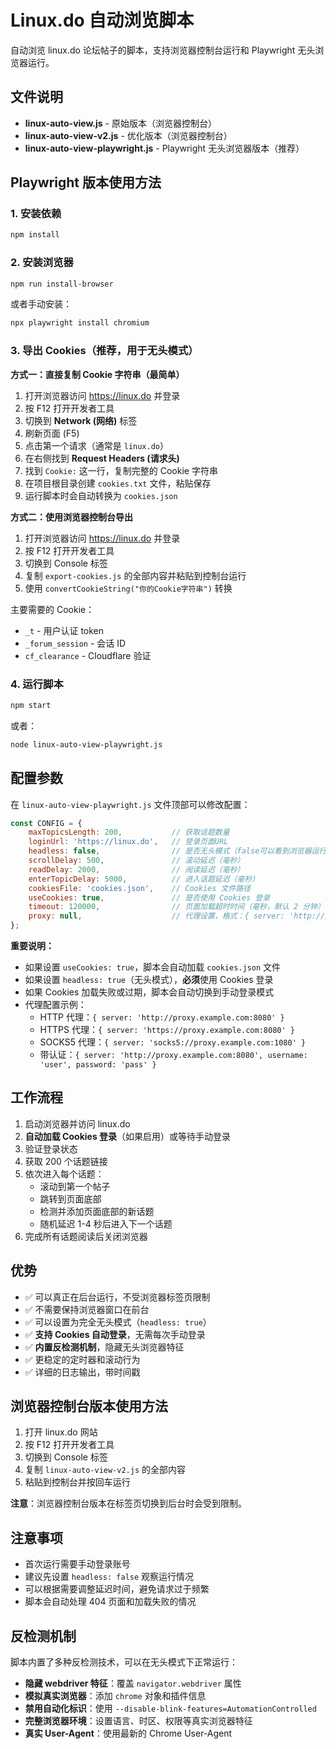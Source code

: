 # Linux.do 自动浏览脚本

自动浏览 linux.do 论坛帖子的脚本，支持浏览器控制台运行和 Playwright 无头浏览器运行。

## 文件说明

- **linux-auto-view.js** - 原始版本（浏览器控制台）
- **linux-auto-view-v2.js** - 优化版本（浏览器控制台）
- **linux-auto-view-playwright.js** - Playwright 无头浏览器版本（推荐）

## Playwright 版本使用方法

### 1. 安装依赖

```bash
npm install
```

### 2. 安装浏览器

```bash
npm run install-browser
```

或者手动安装：

```bash
npx playwright install chromium
```

### 3. 导出 Cookies（推荐，用于无头模式）

**方式一：直接复制 Cookie 字符串（最简单）**

1. 打开浏览器访问 https://linux.do 并登录
2. 按 F12 打开开发者工具
3. 切换到 **Network (网络)** 标签
4. 刷新页面 (F5)
5. 点击第一个请求（通常是 `linux.do`）
6. 在右侧找到 **Request Headers (请求头)**
7. 找到 `Cookie:` 这一行，复制完整的 Cookie 字符串
8. 在项目根目录创建 `cookies.txt` 文件，粘贴保存
9. 运行脚本时会自动转换为 `cookies.json`

**方式二：使用浏览器控制台导出**

1. 打开浏览器访问 https://linux.do 并登录
2. 按 F12 打开开发者工具
3. 切换到 Console 标签
4. 复制 `export-cookies.js` 的全部内容并粘贴到控制台运行
5. 使用 `convertCookieString("你的Cookie字符串")` 转换

主要需要的 Cookie：
- `_t` - 用户认证 token
- `_forum_session` - 会话 ID
- `cf_clearance` - Cloudflare 验证

### 4. 运行脚本

```bash
npm start
```

或者：

```bash
node linux-auto-view-playwright.js
```

## 配置参数

在 `linux-auto-view-playwright.js` 文件顶部可以修改配置：

```javascript
const CONFIG = {
    maxTopicsLength: 200,           // 获取话题数量
    loginUrl: 'https://linux.do',   // 登录页面URL
    headless: false,                // 是否无头模式（false可以看到浏览器运行）
    scrollDelay: 500,               // 滚动延迟（毫秒）
    readDelay: 2000,                // 阅读延迟（毫秒）
    enterTopicDelay: 5000,          // 进入话题延迟（毫秒）
    cookiesFile: 'cookies.json',    // Cookies 文件路径
    useCookies: true,               // 是否使用 Cookies 登录
    timeout: 120000,                // 页面加载超时时间（毫秒，默认 2 分钟）
    proxy: null,                    // 代理设置，格式：{ server: 'http://proxy.example.com:8080', username: 'user', password: 'pass' }
};
```

**重要说明：**
- 如果设置 `useCookies: true`，脚本会自动加载 `cookies.json` 文件
- 如果设置 `headless: true`（无头模式），**必须**使用 Cookies 登录
- 如果 Cookies 加载失败或过期，脚本会自动切换到手动登录模式
- 代理配置示例：
  - HTTP 代理：`{ server: 'http://proxy.example.com:8080' }`
  - HTTPS 代理：`{ server: 'https://proxy.example.com:8080' }`
  - SOCKS5 代理：`{ server: 'socks5://proxy.example.com:1080' }`
  - 带认证：`{ server: 'http://proxy.example.com:8080', username: 'user', password: 'pass' }`

## 工作流程

1. 启动浏览器并访问 linux.do
2. **自动加载 Cookies 登录**（如果启用）或等待手动登录
3. 验证登录状态
4. 获取 200 个话题链接
5. 依次进入每个话题：
   - 滚动到第一个帖子
   - 跳转到页面底部
   - 检测并添加页面底部的新话题
   - 随机延迟 1-4 秒后进入下一个话题
6. 完成所有话题阅读后关闭浏览器

## 优势

- ✅ 可以真正在后台运行，不受浏览器标签页限制
- ✅ 不需要保持浏览器窗口在前台
- ✅ 可以设置为完全无头模式（`headless: true`）
- ✅ **支持 Cookies 自动登录**，无需每次手动登录
- ✅ **内置反检测机制**，隐藏无头浏览器特征
- ✅ 更稳定的定时器和滚动行为
- ✅ 详细的日志输出，带时间戳

## 浏览器控制台版本使用方法

1. 打开 linux.do 网站
2. 按 F12 打开开发者工具
3. 切换到 Console 标签
4. 复制 `linux-auto-view-v2.js` 的全部内容
5. 粘贴到控制台并按回车运行

**注意**：浏览器控制台版本在标签页切换到后台时会受到限制。

## 注意事项

- 首次运行需要手动登录账号
- 建议先设置 `headless: false` 观察运行情况
- 可以根据需要调整延迟时间，避免请求过于频繁
- 脚本会自动处理 404 页面和加载失败的情况

## 反检测机制

脚本内置了多种反检测技术，可以在无头模式下正常运行：

- **隐藏 webdriver 特征**：覆盖 `navigator.webdriver` 属性
- **模拟真实浏览器**：添加 `chrome` 对象和插件信息
- **禁用自动化标识**：使用 `--disable-blink-features=AutomationControlled`
- **完整浏览器环境**：设置语言、时区、权限等真实浏览器特征
- **真实 User-Agent**：使用最新的 Chrome User-Agent
